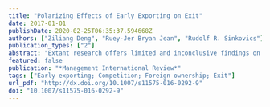 ```yaml
---
title: "Polarizing Effects of Early Exporting on Exit"
date: 2017-01-01
publishDate: 2020-02-25T06:35:37.594668Z
authors: ["Ziliang Deng", "Ruey-Jer Bryan Jean", "Rudolf R. Sinkovics"]
publication_types: ["2"]
abstract: "Extant research offers limited and inconclusive findings on the effects of early exporting by new ventures. This longitudinal study examines such effects, taking into consideration the roles of competition and adaptation in international venturing and exiting. The findings alert us to the potentially negative impact of early exporting on exit. Despite the deterrent effect of exporter competition, those new ventures that engage in early international venturing are impelled to keep strategically alert and expedite their learning process, therefore prospering in the highly competitive environment. By attracting foreign investors, new ventures will be able to start exporting early, and endorsed by the knowledge advantages associated with foreign partners the rapid entrants have better continuation chances. At the same time, early exporting in a relatively less competitive environment or without foreign ownership will lead to higher exit likelihood. By highlighting the polarizing effects of early exporting in the life cycle of new ventures, this study reconciles the difference between the process model and theories on international entrepreneurship to some extent."
featured: false
publication: "*Management International Review*"
tags: ["Early exporting; Competition; Foreign ownership; Exit"]
url_pdf: "http://dx.doi.org/10.1007/s11575-016-0292-9"
doi: "10.1007/s11575-016-0292-9"
---
```


